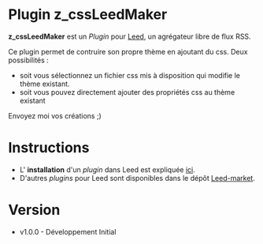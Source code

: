 Plugin z_cssLeedMaker
=====================

**z_cssLeedMaker** est un _Plugin_ pour [Leed](http://projet.idleman.fr/leed), un agrégateur libre de flux RSS.

Ce plugin permet de contruire son propre thème en ajoutant du css.
Deux possibilités : 
- soit vous sélectionnez un fichier css mis à disposition qui modifie le thème existant.
- soit vous pouvez directement ajouter des propriétés css au thème existant

Envoyez moi vos créations ;)

Instructions
============

* L' **installation** d'un _plugin_ dans Leed est expliquée [ici](http://projet.idleman.fr/leed/?page=Plugins).
* D'autres _plugins_ pour Leed sont disponibles dans le dépôt [Leed-market](https://github.com/ldleman/Leed-market).

Version
=======

* v1.0.0  -  Développement Initial